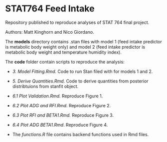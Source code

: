 # STAT764 Feed Intake
 Repository published to reproduce analyses of STAT 764 final project.

 Authors: Matt Kinghorn and Nico Giordano.

The **models** directory contains .stan files with model 1 (feed intake predictor is metabolic body weight only) and model 2 (feed intake predictor is metabolic body weight and temperature humidity index).

The **code** folder contain scripts to reproduce the analysis:

- *3. Model Fitting.Rmd.* Code to run Stan filed with for models 1 and 2.
   
- *5. Derive Quantities.Rmd.* Code to derive quantities from posterior distribtuions from stanfit object.
   
- *6.1 Plot Validation.Rmd.* Reproduce Figure 1.

- *6.2 Plot ADG and RFI.Rmd.* Reproduce Figure 2.

- *6.3 Plot RFI and BETA1.Rmd.* Reproduce Figure 3.

- *6.4 Plot ADG BETA1.Rmd*. Reproduce Figure 4.

- The *functions.R* file contains backend functions used in Rmd files. 
